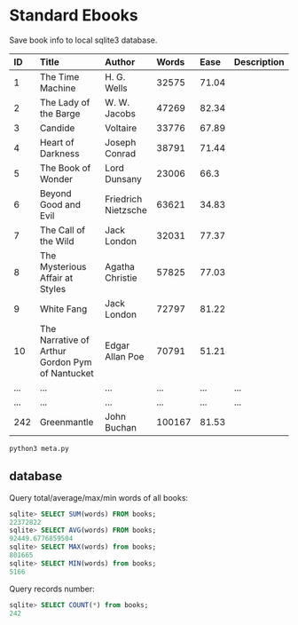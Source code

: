 # Standard Ebooks


Save book info to local sqlite3 database.

|ID|Title|Author|Words|Ease|Description|
|:-|:-|:-|:-|:-|:-|
1|The Time Machine|H. G. Wells|32575|71.04
2|The Lady of the Barge|W. W. Jacobs|47269|82.34
3|Candide|Voltaire|33776|67.89
4|Heart of Darkness|Joseph Conrad|38791|71.44
5|The Book of Wonder|Lord Dunsany|23006|66.3
6|Beyond Good and Evil|Friedrich Nietzsche|63621|34.83
7|The Call of the Wild|Jack London|32031|77.37
8|The Mysterious Affair at Styles|Agatha Christie|57825|77.03
9|White Fang|Jack London|72797|81.22
10|The Narrative of Arthur Gordon Pym of Nantucket|Edgar Allan Poe|70791|51.21
...|...|...|...|...|...
...|...|...|...|...|...
242|Greenmantle|John Buchan|100167|81.53


```sh
python3 meta.py
```

## database


Query total/average/max/min words of all books:


```sql
sqlite> SELECT SUM(words) FROM books;
22372822
sqlite> SELECT AVG(words) FROM books;
92449.6776859504
sqlite> SELECT MAX(words) from books;
801665
sqlite> SELECT MIN(words) from books;
5166
```

Query records number:

```sql
sqlite> SELECT COUNT(*) from books;
242
```


